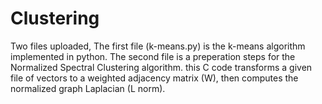 # Clustering
Two files uploaded,
The first file (k-means.py) is the k-means algorithm implemented in python.
The second file is a preperation steps for the Normalized Spectral Clustering algorithm.
this C code transforms a given file of vectors to a weighted adjacency matrix (W), then computes the normalized graph Laplacian (L norm).
